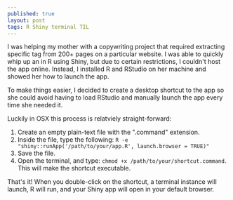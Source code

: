 ```yaml
---
published: true
layout: post
tags: R Shiny terminal TIL
---
```

I was helping my mother with a copywriting project that required extracting specific tag from 200+ pages on a particular website. I was able to quickly whip up an in R using Shiny, but due to certain restrictions, I couldn't host the app online. Instead, I installed R and RStudio on her machine and showed her how to launch the app.

To make things easier, I decided to create a desktop shortcut to the app so she could avoid having to load RStudio and manually launch the app every time she needed it.

Luckily in OSX this process is relatviely straight-forward:
1. Create an empty plain-text file with the ".command" extension.
2. Inside the file, type the following: `R -e "shiny::runApp('/path/to/your/app.R', launch.browser = TRUE)"`
3. Save the file.
4. Open the terminal, and type: `chmod +x /path/to/your/shortcut.command`. This will make the shortcut executable.

That's it! When you double-click on the shortcut, a terminal instance will launch, R will run, and your Shiny app will open in your default browser.
